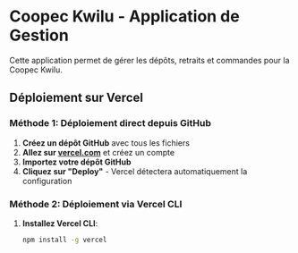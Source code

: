 # Coopec Kwilu - Application de Gestion

Cette application permet de gérer les dépôts, retraits et commandes pour la Coopec Kwilu.

## Déploiement sur Vercel

### Méthode 1: Déploiement direct depuis GitHub

1. **Créez un dépôt GitHub** avec tous les fichiers
2. **Allez sur [vercel.com](https://vercel.com)** et créez un compte
3. **Importez votre dépôt GitHub**
4. **Cliquez sur "Deploy"** - Vercel détectera automatiquement la configuration

### Méthode 2: Déploiement via Vercel CLI

1. **Installez Vercel CLI**:
   ```bash
   npm install -g vercel
